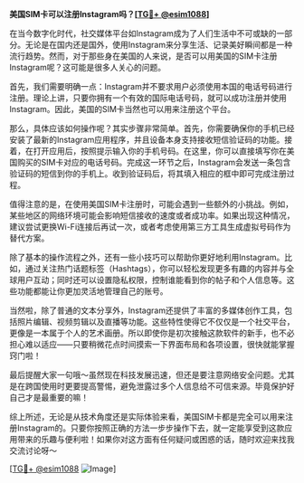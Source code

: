 **美国SIM卡可以注册Instagram吗？[[TG💪+ @esim1088](https://t.me/s/esim1088)]**

在当今数字化时代，社交媒体平台如Instagram成为了人们生活中不可或缺的一部分。无论是在国内还是国外，使用Instagram来分享生活、记录美好瞬间都是一种流行趋势。然而，对于那些身在美国的人来说，是否可以用美国的SIM卡注册Instagram呢？这可能是很多人关心的问题。

首先，我们需要明确一点：Instagram并不要求用户必须使用本国的电话号码进行注册。理论上讲，只要你拥有一个有效的国际电话号码，就可以成功注册并使用Instagram。因此，美国的SIM卡当然也可以用来注册这个平台。

那么，具体应该如何操作呢？其实步骤非常简单。首先，你需要确保你的手机已经安装了最新的Instagram应用程序，并且设备本身支持接收短信验证码的功能。接着，在打开应用后，按照提示输入你的手机号码。在这里，你可以直接填写你在美国购买的SIM卡对应的电话号码。完成这一环节之后，Instagram会发送一条包含验证码的短信到你的手机上。收到验证码后，将其填入相应的框中即可完成注册过程。

值得注意的是，在使用美国SIM卡注册时，可能会遇到一些额外的小挑战。例如，某些地区的网络环境可能会影响短信接收的速度或者成功率。如果出现这种情况，建议尝试更换Wi-Fi连接后再试一次，或者考虑使用第三方工具生成虚拟号码作为替代方案。

除了基本的操作流程之外，还有一些小技巧可以帮助你更好地利用Instagram。比如，通过关注热门话题标签（Hashtags），你可以轻松发现更多有趣的内容并与全球用户互动；同时还可以设置隐私权限，控制谁能看到你的帖子和个人信息等。这些功能都能让你更加灵活地管理自己的账号。

当然啦，除了普通的文本分享外，Instagram还提供了丰富的多媒体创作工具，包括照片编辑、视频剪辑以及直播等功能。这些特性使得它不仅仅是一个社交平台，更像是一本属于个人的艺术画册。所以即使你是初次接触这款软件的新手，也不必担心难以适应——只要稍微花点时间摸索一下界面布局和各项设置，很快就能掌握窍门啦！

最后提醒大家一句哦～虽然现在科技发展迅速，但还是要注意网络安全问题。尤其是在跨国使用时更要提高警惕，避免泄露过多个人信息给不可信来源。毕竟保护好自己才是最重要的嘛！

综上所述，无论是从技术角度还是实际体验来看，美国SIM卡都是完全可以用来注册Instagram的。只要你按照正确的方法一步步操作下去，就一定能享受到这款应用带来的乐趣与便利啦！如果你对这方面有任何疑问或困惑的话，随时欢迎来找我交流讨论呀～

[[TG💪+ @esim1088](https://t.me/s/esim1088) ![Image](https://i.postimg.cc/4NQfJmqS/Snipaste-2025-05-13-00-14-12.png)]